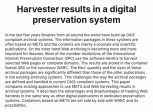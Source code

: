 ---
abstract: 'In the last few years libraries from all around the world have build up
  OAIS compliant archival systems. The information packages in these systems are often
  based on METS and the contents are mainly e-journals and scientific publications.
  On the other hand Web archiving is becoming more and more important for libraries.
  Most of the member institutions of the International Internet Preservation Consortium
  (IIPC) use the software Heritrix to harvest selected Web pages or complete domains.
  The results are stored in the container format ARC or the successor WARC. The files’
  quantity and the sizes of these archival packages are significantly different than
  those of the other publications in the existing archiving systems. This challenges
  the way the archival packages are defined and handled in current OAIS compliant
  systems.

  This paper compares existing approaches to use METS and Web harvesting results in
  archival systems. It describes the advantages and disadvantages of treating Web
  harvests in the same way as other digital publications in dedicated preservation
  systems. Containers based on METS are set side by side with WARC and its possibilities.'
creators:
- Tobias Steinke
date: null
document_url: https://services.phaidra.univie.ac.at/api/object/o:294146/download
grand_parent: iPRES
institutions: []
keywords:
- london
landing_page_url: https://phaidra.univie.ac.at/o:294146
language: eng
layout: publication
license: CC BY-SA 3.0 AT
notes_url: null
parent: iPRES 2008
publication_type: paper
size: 31536
slides_url: null
source_name: iPRES
stream_url: null
title: Harvester results in a digital preservation system
year: 2008
---